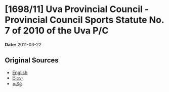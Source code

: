 # [1698/11] Uva Provincial Council - Provincial Council Sports Statute No. 7 of 2010 of the Uva P/C

**Date:** 2011-03-22

## Original Sources

- [English](https://documents.gov.lk/view/extra-gazettes/2011/3/1698-11_E.pdf)
- [සිංහල](https://documents.gov.lk/view/extra-gazettes/2011/3/1698-11_S.pdf)
- [தமிழ்](https://documents.gov.lk/view/extra-gazettes/2011/3/1698-11_T.pdf)
